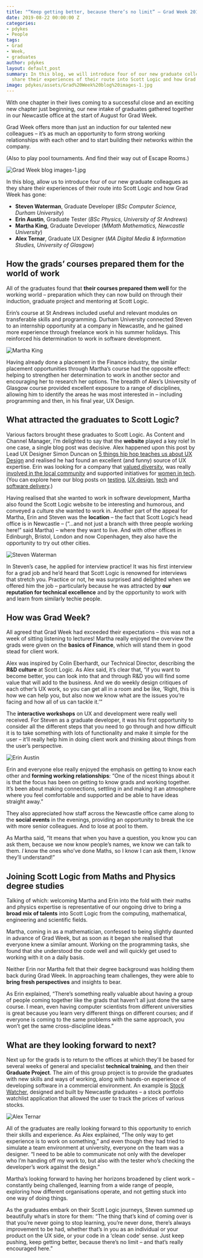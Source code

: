 ```yaml
---
title: "“Keep getting better, because there’s no limit” – Grad Week 2019"
date: 2019-08-22 00:00:00 Z
categories:
- pdykes
- People
tags:
- Grad
- Week,
- graduates
author: pdykes
layout: default_post
summary: In this blog, we will introduce four of our new graduate colleagues as they
  share their experiences of their route into Scott Logic and how Grad Week has gone.
image: pdykes/assets/Grad%20Week%20blog%20images-1.jpg
---
```


With one chapter in their lives coming to a successful close and an exciting new chapter just beginning, our new intake of graduates gathered together in our Newcastle office at the start of August for Grad Week.

Grad Week offers more than just an induction for our talented new colleagues – it’s as much an opportunity to form strong working relationships with each other and to start building their networks within the company.

(Also to play pool tournaments. And find their way out of Escape Rooms.)

![Grad Week blog images-1.jpg]({{site.baseurl}}/pdykes/assets/Grad%20Week%20blog%20images-1.jpg)

In this blog, allow us to introduce four of our new graduate colleagues as they share their experiences of their route into Scott Logic and how Grad Week has gone:

- **Steven Waterman**, Graduate Developer (_BSc Computer Science, Durham University_)
- **Erin Austin**, Graduate Tester (_BSc Physics, University of St Andrews_)
- **Martha King**, Graduate Developer (_MMath Mathematics, Newcastle University_)
- **Alex Ternar**, Graduate UX Designer (_MA Digital Media & Information Studies, University of Glasgow_)

## How the grads’ courses prepared them for the world of work

All of the graduates found that **their courses prepared them well** for the working world – preparation which they can now build on through their induction, graduate project and mentoring at Scott Logic.

Erin’s course at St Andrews included useful and relevant modules on transferable skills and programming. Durham University connected Steven to an internship opportunity at a company in Newcastle, and he gained more experience through freelance work in his summer holidays. This reinforced his determination to work in software development. 

![Martha King]({{site.baseurl}}/pdykes/assets/Martha-King-for-blog.jpg)

Having already done a placement in the Finance industry, the similar placement opportunities through Martha’s course had the opposite effect: helping to strengthen her determination to work in another sector and encouraging her to research her options. The breadth of Alex’s University of Glasgow course provided excellent exposure to a range of disciplines, allowing him to identify the areas he was most interested in – including programming and then, in his final year, UX Design.

## What attracted the graduates to Scott Logic?

Various factors brought these graduates to Scott Logic. As Content and Channel Manager, I’m delighted to say that the **website** played a key role! In one case, a single blog post was decisive. Alex happened upon this post by Lead UX Designer Simon Duncan on [5 things hip hop teaches us about UX Design](https://blog.scottlogic.com/2014/07/31/hiphop.html) and realised he had found an excellent (and funny) source of UX expertise. Erin was looking for a company that [valued diversity](https://blog.scottlogic.com/2019/02/25/how-diversity-and-inclusion-can-improve-testing.html), was really [involved in the local community](https://www.facebook.com/pg/AltitudeNE/posts/) and supported initiatives for [women in tech](https://blog.scottlogic.com/2019/07/02/wosr.html). (You can explore here our blog posts on [testing](https://blog.scottlogic.com/category/test.html), [UX design](https://blog.scottlogic.com/category/ux.html), [tech](https://blog.scottlogic.com/category/tech.html) and [software delivery](https://blog.scottlogic.com/category/delivery.html).)

Having realised that she wanted to work in software development, Martha also found the Scott Logic website to be interesting and humorous, and conveyed a culture she wanted to work in. Another part of the appeal for Martha, Erin and Steven was the **location** – the fact that Scott Logic’s head office is in Newcastle – (“...and not just a branch with three people working here!” said Martha) – where they want to live. And with other offices in Edinburgh, Bristol, London and now Copenhagen, they also have the opportunity to try out other cities.

![Steven Waterman]({{site.baseurl}}/pdykes/assets/Steven-Waterman-for-blog.jpg)

In Steven’s case, he applied for interview practice! It was his first interview for a grad job and he’d heard that Scott Logic is renowned for interviews that stretch you. Practice or not, he was surprised and delighted when we offered him the job – particularly because he was attracted by **our reputation for technical excellence** and by the opportunity to work with and learn from similarly techie people.

## How was Grad Week?

All agreed that Grad Week had exceeded their expectations – this was not a week of sitting listening to lectures! Martha really enjoyed the overview the grads were given on the **basics of Finance**, which will stand them in good stead for client work. 

Alex was inspired by Colin Eberhardt, our Technical Director, describing the **R&D culture** at Scott Logic. As Alex said, it’s clear that, “if you want to become better, you can look into that and through R&D you will find some value that will add to the business. And we do weekly design critiques of each other’s UX work, so you can get all in a room and be like, ‘Right, this is how we can help you, but also now we know what are the issues you’re facing and how all of us can tackle it.’”

The **interactive workshops** on UX and development were really well received. For Steven as a graduate developer, it was his first opportunity to consider all the different steps that you need to go through and how difficult it is to take something with lots of functionality and make it simple for the user – it’ll really help him in doing client work and thinking about things from the user’s perspective.

![Erin Austin]({{site.baseurl}}/pdykes/assets/Erin-Austin-for-blog.jpg)

Erin and everyone else really enjoyed the emphasis on getting to know each other and **forming working relationships**: “One of the nicest things about it is that the focus has been on getting to know grads and working together. It’s been about making connections, settling in and making it an atmosphere where you feel comfortable and supported and be able to have ideas straight away.”

They also appreciated how staff across the Newcastle office came along to the **social events** in the evenings, providing an opportunity to break the ice with more senior colleagues. And to lose at pool to them.

As Martha said, “It means that when you have a question, you know you can ask them, because we now know people’s names, we know we can talk to them. _I_ know the ones who’ve done Maths, so I know I can ask them, I know they’ll understand!”

## Joining Scott Logic from Maths and Physics degree studies

Talking of which: welcoming Martha and Erin into the fold with their maths and physics expertise is representative of our ongoing drive to bring a **broad mix of talents** into Scott Logic from the computing, mathematical, engineering and scientific fields.

Martha, coming in as a mathematician, confessed to being slightly daunted in advance of Grad Week, but as soon as it began she realised that everyone knew a similar amount. Working on the programming tasks, she found that she understood the code well and will quickly get used to working with it on a daily basis.

Neither Erin nor Martha felt that their degree background was holding them back during Grad Week. In approaching team challenges, they were able to **bring fresh perspectives** and insights to bear. 

As Erin explained, “There’s something really valuable about having a group of people coming together like the grads that haven’t all just done the same course. I mean, even having computer scientists from different universities is great because you learn very different things on different courses; and if everyone is coming to the same problems with the same approach, you won’t get the same cross-discipline ideas.”

## What are they looking forward to next?

Next up for the grads is to return to the offices at which they'll be based for several weeks of general and specialist **technical training**, and then their **Graduate Project**. The aim of this group project is to provide the graduates with new skills and ways of working, along with hands-on experience of developing software in a commercial environment. An example is [Stock Watcher](https://blog.scottlogic.com/2018/03/07/stock-watcher-newcastle-summer-graduate-project.html), designed and built by Newcastle graduates – a stock portfolio watchlist application that allowed the user to track the prices of various stocks.

![Alex Ternar]({{site.baseurl}}/pdykes/assets/Alex-Ternar-for-blog.jpg)

All of the graduates are really looking forward to this opportunity to enrich their skills and experience. As Alex explained, “The only way to get experience is to work on something,” and even though they had tried to simulate a team environment at university, everyone on the team was a designer. “I need to be able to communicate not only with the developer who I’m handing off my work to, but also with the tester who’s checking the developer’s work against the design.”

Martha’s looking forward to having her horizons broadened by client work – constantly being challenged, learning from a wide range of people, exploring how different organisations operate, and not getting stuck into one way of doing things.

As the graduates embark on their Scott Logic journeys, Steven summed up beautifully what’s in store for them: “The thing that’s kind of coming over is that you’re never going to stop learning, you’re never done, there’s always improvement to be had, whether that’s in you as an individual or your product on the UX side, or your code in a ‘clean code’ sense. Just keep pushing, keep getting better, because there’s no limit – and that’s really encouraged here.”
